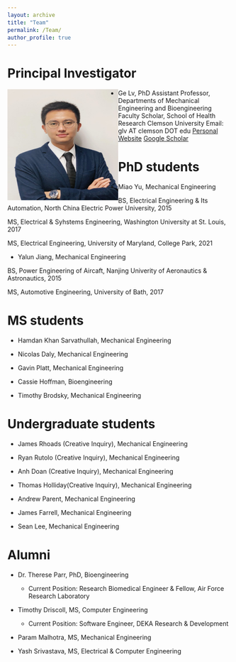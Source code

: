 ```yaml
---
layout: archive
title: "Team"
permalink: /Team/
author_profile: true
---
```

Principal Investigator 
======
<!-- ![picture of PI](/images/Genew.jpg align = "right")  -->
<img align="left" width="250" height="250" src="/images/Ge.jpg">

* Ge Lv, PhD
     Assistant Professor, Departments of Mechanical Engineering and Bioengineering
     Faculty Scholar, School of Health Research
     Clemson University 
     Email: glv AT clemson DOT edu
     [Personal Website](https://sites.google.com/view/lyuge)
     [Google Scholar](https://scholar.google.com/citations?user%253DnDnV2LkAAAAJ%2526hl%253Den)



PhD students 
======
* Miao Yu, Mechanical Engineering

BS, Electrical Engineering & Its Automation, North China Electric Power University, 2015

MS, Electrical & Syhstems Engineering, Washington University at St. Louis, 2017

MS, Electrical Engineering, University of Maryland, College Park, 2021

* Yalun Jiang, Mechanical Engineering

BS, Power Engineering of Aircaft, Nanjing Univerity of Aeronautics & Astronautics, 2015

MS, Automotive Engineering, University of Bath, 2017




MS students 
======
* Hamdan Khan Sarvathullah, Mechanical Engineering 

* Nicolas Daly, Mechanical Engineering 

* Gavin Platt, Mechanical Engineering 

* Cassie Hoffman, Bioengineering

* Timothy Brodsky, Mechanical Engineering 



Undergraduate students 
======
* James Rhoads (Creative Inquiry), Mechanical Engineering

* Ryan Rutolo (Creative Inquiry), Mechanical Engineering 

* Anh Doan (Creative Inquiry), Mechanical Engineering 

* Thomas Holliday(Creative Inquiry), Mechanical Engineering 

* Andrew Parent, Mechanical Engineering 

* James Farrell, Mechanical Engineering 

* Sean Lee, Mechanical Engineering 

<!-- 
Alumni 
======
  <ul>{% for post in site.publications reversed %}
    {% include archive-single-cv.html %}
  {% endfor %}</ul>
  
Talks
======
  <ul>{% for post in site.talks reversed %}
    {% include archive-single-talk-cv.html  %}
  {% endfor %}</ul>
  
Teaching
======
  <ul>{% for post in site.teaching reversed %}
    {% include archive-single-cv.html %}
  {% endfor %}</ul> -->
  


Alumni
======
* Dr. Therese Parr, PhD, Bioengineering 
  * Current Position: Research Biomedical Engineer & Fellow, Air Force Research Laboratory 

* Timothy Driscoll, MS, Computer Engineering 
  * Current Position: Software Engineer, DEKA Research & Development 

* Param Malhotra, MS, Mechanical Engineering 

* Yash Srivastava, MS, Electrical & Computer Engineering 

